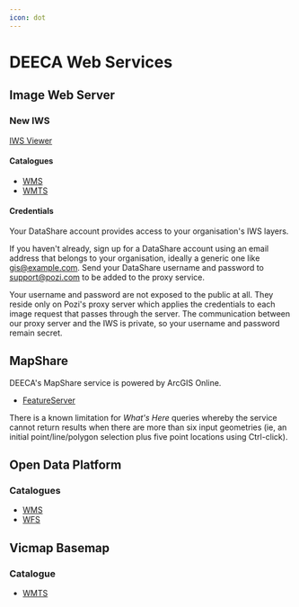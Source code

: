 ```yaml
---
icon: dot
---
```


# DEECA Web Services

## Image Web Server

### New IWS

[IWS Viewer](https://iws.maps.vic.gov.au/erdas-iws/viewer/index.html)

#### Catalogues

- [WMS](https://iws.maps.vic.gov.au/erdas-iws/ogc/wms/RDP?SERVICE=WMS&REQUEST=GetCapabilities)
- [WMTS](https://iws.maps.vic.gov.au/erdas-iws/ogc/wmts/RDP?SERVICE=WMTS&REQUEST=GetCapabilities)

#### Credentials

Your DataShare account provides access to your organisation's IWS layers.

If you haven't already, sign up for a DataShare account using an email address that belongs to your organisation, ideally a generic one like gis@example.com. Send your DataShare username and password to support@pozi.com to be added to the proxy service.

​Your username and password are not exposed to the public at all. They reside only on Pozi's proxy server which applies the credentials to each image request that passes through the server. The communication between our proxy server and the IWS is private, so your username and password remain secret.

## MapShare

DEECA's MapShare service is powered by ArcGIS Online.

- [FeatureServer](https://enterprise.mapshare.vic.gov.au/server/rest/services)

There is a known limitation for *What's Here* queries whereby the service cannot return results when there are more than six input geometries (ie, an initial point/line/polygon selection plus five point locations using Ctrl-click).

## Open Data Platform

### Catalogues

- [WMS](https://opendata.maps.vic.gov.au/geoserver/wms?SERVICE=WMS&REQUEST=GetCapabilities)
- [WFS](https://opendata.maps.vic.gov.au/geoserver/wfs?SERVICE=WFS&REQUEST=GetCapabilities)

## Vicmap Basemap

### Catalogue

- [WMTS](https://base.maps.vic.gov.au/service?SERVICE=WMTS&REQUEST=Getcapabilities)

